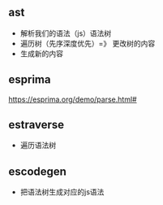 ## ast
- 解析我们的语法（js）语法树
- 遍历树（先序深度优先）=》 更改树的内容
- 生成新的内容

## esprima
https://esprima.org/demo/parse.html#
## estraverse
- 遍历语法树

## escodegen
- 把语法树生成对应的js语法